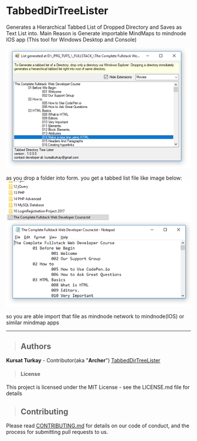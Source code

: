 # TabbedDirTreeLister
Generates a Hierarchical Tabbed List of Dropped Directory and Saves as Text List into. Main Reason is Generate importable MindMaps to mindnode IOS app (This tool for Windows Desktop and Console)

![Preview](./img1.PNG)


as you drop a folder into form. you get a tabbed list file like image below:
![](./img2.PNG)

so you are able import that file as mindnode network to mindnode(IOS) or similar mindmap apps

---
>## Authors
  **Kursat Turkay** - Contributor(aka "**Archer**") [TabbedDirTreeLister](https://github.com/kursatturkay/TabbedDirTreeLister)


>#### License
This project is licensed under the MIT License - see the LICENSE.md file for details

>
>## Contributing

Please read [CONTRIBUTING.md](https://gist.github.com/PurpleBooth/b24679402957c63ec426) for details on our code of conduct, and the process for submitting pull requests to us.